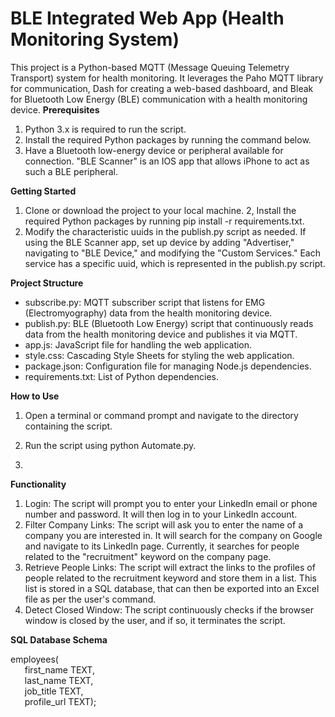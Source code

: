# BLE Integrated Web App (Health Monitoring System)
This project is a Python-based MQTT (Message Queuing Telemetry Transport) system for health monitoring. It leverages the Paho MQTT library for communication, Dash for creating a web-based dashboard, and Bleak for Bluetooth Low Energy (BLE) communication with a health monitoring device.
**Prerequisites**
1. Python 3.x is required to run the script.
2. Install the required Python packages by running the command below.
3. Have a Bluetooth low-energy device or peripheral available for connection. "BLE Scanner" is an IOS app that allows iPhone to act as such a BLE peripheral.

**Getting Started**
1. Clone or download the project to your local machine.
2, Install the required Python packages by running pip install -r requirements.txt.
3. Modify the characteristic uuids in the publish.py script as needed. If using the BLE Scanner app, set up device by adding "Advertiser," navigating to "BLE Device," and modifying the "Custom Services." Each service has a specific uuid, which is represented in the publish.py script.

**Project Structure**
* subscribe.py: MQTT subscriber script that listens for EMG (Electromyography) data from the health monitoring device.
* publish.py: BLE (Bluetooth Low Energy) script that continuously reads data from the health monitoring device and publishes it via MQTT.
* app.js: JavaScript file for handling the web application.
* style.css: Cascading Style Sheets for styling the web application.
* package.json: Configuration file for managing Node.js dependencies.
* requirements.txt: List of Python dependencies.

**How to Use**
1. Open a terminal or command prompt and navigate to the directory containing the script.
2. Run the script using python Automate.py.

3. 

**Functionality**
1. Login: The script will prompt you to enter your LinkedIn email or phone number and password. It will then log in to your LinkedIn account.
2. Filter Company Links: The script will ask you to enter the name of a company you are interested in. It will search for the company on Google and navigate to its LinkedIn page. Currently, it searches for people related to the "recruitment" keyword on the company page.
3. Retrieve People Links: The script will extract the links to the profiles of people related to the recruitment keyword and store them in a list. This list is stored in a SQL database, that can then be exported into an Excel file as per the user's command.
4. Detect Closed Window: The script continuously checks if the browser window is closed by the user, and if so, it terminates the script.

**SQL Database Schema**   

employees(    
&ensp; &nbsp; &nbsp;first_name TEXT,  
&ensp; &nbsp; &nbsp;last_name TEXT,  
&ensp; &nbsp; &nbsp;job_title TEXT,  
&ensp; &nbsp; &nbsp;profile_url TEXT);  
